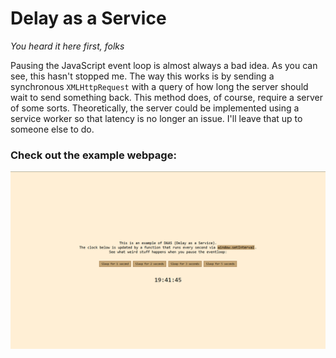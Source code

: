 # Delay as a Service

*You heard it here first, folks*

Pausing the JavaScript event loop is almost always a bad idea.
As you can see, this hasn't stopped me.
The way this works is by sending a synchronous `XMLHttpRequest` with a query
of how long the server should wait to send something back.
This method does, of course, require a server of some sorts.
Theoretically, the server could be implemented using a service worker so
that latency is no longer an issue. I'll leave that up to someone else to do.

### Check out the example webpage:

[![Click me, I'm a link!](example/example.png "The example DAAS webpage")](example)
